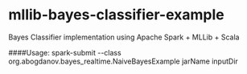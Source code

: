 mllib-bayes-classifier-example
==============================

Bayes Classifier implementation using Apache Spark + MLLib + Scala

####Usage:
spark-submit --class org.abogdanov.bayes_realtime.NaiveBayesExample jarName inputDir
